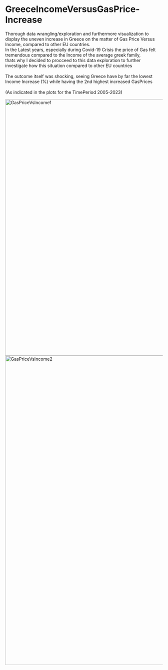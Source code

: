 # GreeceIncomeVersusGasPrice-Increase
Thorough data wrangling/exploration and furthermore visualization to display the uneven increase in Greece on the matter of Gas Price Versus Income, compared to other EU countries.<br/> 
In the Latest years, especially during Covid-19 Crisis the price of Gas felt tremendous compared to the Income of the average greek family,<br/>thats why I decided to     procceed to this data exploration to further investigate how this situation compared to other EU countries<br/>   
The outcome itself was shocking, seeing Greece have by far the lowest Income Increase (%) while having the 2nd highest increased GasPrices<br/>   
(As indicated in the plots for the TimePeriod 2005-2023)<br/>   


<img width="1790" height="820" alt="GasPriceVsIncome1" src="https://github.com/user-attachments/assets/3066f535-774e-4d15-804f-f0ff653e9fc4" />
<img width="1990" height="989" alt="GasPriceVsIncome2" src="https://github.com/user-attachments/assets/0b114487-c1a6-4c7b-a147-1e620a6d14e2" />
